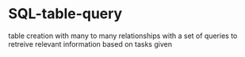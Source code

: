 # SQL-table-query

table creation with many to many relationships with a set of queries to retreive relevant information based on tasks given 
